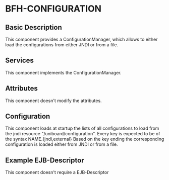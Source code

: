# BFH-CONFIGURATION

## Basic Description

This component provides a ConfigurationManager, which allows to either load the configurations
from either JNDI or from a file.

## Services

This component implements the ConfigurationManager.

## Attributes

This component doesn't modify the attributes.

## Configuration

This component loads at startup the lists of all configurations to load from the jndi resource "/uniboard/configuration".
Every key is expected to be of the syntax NAME.{jndi,external}
Based on the key ending the corresponding configuration is loaded either from JNDI or from a file.

## Example EJB-Descriptor

This component doesn't require a EJB-Descriptor